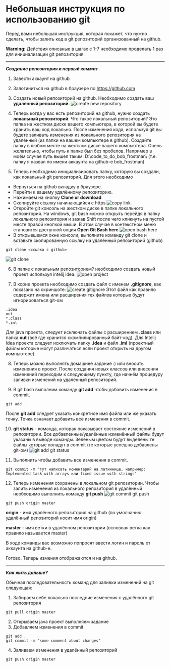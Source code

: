 # Небольшая инструкция по использованию git

Перед вами небольшая инструкция, которая покажет, что нужно сделать, чтобы залить код в git репозиторий организованный на github. 

**Warning:** Действия описаные в шагах с 1-7 необходимо проделать 1 раз для инициализации git репозитория.

---

***Создание репозитория и первый коммит***

1. Завести аккаунт на github
2. Залогиниться на github в браузере по https://github.com
3. Создать новый репозиторий на github. Необходимо создать ваш **удалённый репозиторий**.
![create new repository](https://github.com/BobFrostMan/A-Level_repo/blob/master/resources/1_create_repo.jpg)
4. Теперь когда у вас есть репозиторий на github, нужно создать **локальный репозиторий**. 
Что такое локальный репозиторий? Это папка на жестком диске вашего компьютера, в которой вы будете хранить ваш код локально. 
После изменения кода, используя git вы будете заливать изменения из локального репозитория на удалённый (из папки на вашем компьютере в github).
Создайте папку в любом месте на жестком диске вашего компьютера. Очень желательно, чтобы путь к папке был без пробелов. Например в моём случае путь вышел таким: D:\code_to_do\_bob_frostman\ (т.е. папку я назвал по имени аккаунта на github-е bob_frostman)

5. Теперь необходимо инициализировать папку, которую вы создали, как локальный git репозиторий.
Для этого необходимо
* Вернуться на github вкладку в браузере.
* Перейти к вашему удалённому репозиторию.
* Нажимаем на кнопку **Clone or download**
* Скопируйте ссылку начинающийся с https
![copy link](https://github.com/BobFrostMan/A-Level_repo/blob/master/resources/2_copy_link.jpg)
* Откройте git консоль на жестком диске в папке локального репозитория. На windows, git bash можно открыть перейдя в папку локального репозитория и зажав Shift после чего кликнуть на пустой месте правой кнопкой мыши. В этом случае в контекстном меню становится доступной опция **Open Git Bash here**
![open bash here](https://github.com/BobFrostMan/A-Level_repo/blob/master/resources/3_open_bash_here.jpg)
* В открывшемся окне консоли, выполните команду git clone и вставьте скопированную ссылку на удалённый репозиторий (github)
```
git clone <ссылка с github>
```
![git clone](https://github.com/BobFrostMan/A-Level_repo/blob/master/resources/4_git_clone.jpg)

6. В папке с локальным репозиторием? необходимо создать новый проект используя intelij idea.
![open project](https://github.com/BobFrostMan/A-Level_repo/blob/master/resources/5_open_project.jpg)

7. В корне проекта необходимо создать файл с именем **.gitignore**, как показано на скриншоте:
![create gitignore](https://github.com/BobFrostMan/A-Level_repo/blob/master/resources/6_create_gitignore.jpg)
Этот файл как правило содержит имена или расширения тех файлов которые будут игнорироваться git-ом
```
.idea
out
*.class
*.iml
```
Для java проекта, следует исключать файлы с расширением **.class** или папка **out** (всё где хранится скомпилированный байт-код). Для Intelij Idea проекта следует исключать папку **.idea** и файл **.iml** (проектный файлы которые могут различаться если проект открыть на другом компьютере)

8. Теперь можно выполнять домашнее задание :) или вносить изменения в проект. После создания новых классов или внесения изменений переходим к следующему пункту, где начнём процедуру заливки изменений на удалённый репозиторий.

9. В git bash выполним команду **git add** чтобы добавить изменения в commit.
```
git add .
```
После **git add** следует указать конкретное имя файла или же указать точку. Точка означает добавить все изменения в commit.

10. **git status** - команда, которая показывает состояние изменений в репозитории. Все добавленные/удалённые изменённый файлы будут указаны в выводе команды. Зелёным цветом будут выделены те файлы которые попадут в commit (те которые успешно добавлены git-ом)
![git add git status](https://github.com/BobFrostMan/A-Level_repo/blob/master/resources/7_git_add_git_status.jpg)

11. Выполнить чтобы добавить все изменения в commit. 
```
git commit -m "тут написать коментарий на латиннице, например: Implemented task with arrays или fixed issue with strings"
```

12. Теперь изменения сохранены в локальном git репозитории. Чтобы залить изменения из локального репозитория в удалённый необходимо выполнить команду **git push**
![git commit git push](https://github.com/BobFrostMan/A-Level_repo/blob/master/resources/8_git_commit_git_push.jpg)
```
git push origin master
```
**origin** - имя удалённого репозитория на github (по умолчанию удалённый репозиторий носит имя origin)

**master** - имя ветки в удалённом репозитории (основная ветка как правило называется master)

В ходе команды вас возможно попросят ввести логин и пароль от аккаунта на github-е.

Готово. Теперь измения отображаются и на github.

---
***Как жить дальше?***

Обычная последовательность команд для заливки изменений на git следующая:
1. Забираем себе локально последние изменения с удалённого git репозитория
```
git pull origin master
```
2. Открываем java проект выполняем задание
3. Добавляем изменения в commit
```
git add .
git commit -m "some comment about changes"
```
4. Заливаем изменения в удалённый репозиторий
```
git push origin master
```
